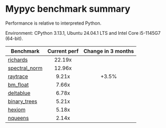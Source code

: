 # Mypyc benchmark summary

Performance is relative to interpreted Python.

Environment: CPython 3.13.1, Ubuntu 24.04.1 LTS and Intel Core i5-1145G7 (64-bit).

| Benchmark | Current perf | Change in 3 months |
| --- | :---: | :---: |
| [richards](benchmarks/richards.md) | 22.19x |  |
| [spectral_norm](benchmarks/spectral_norm.md) | 12.96x |  |
| [raytrace](benchmarks/raytrace.md) | 9.21x | +3.5% |
| [bm_float](benchmarks/bm_float.md) | 7.66x |  |
| [deltablue](benchmarks/deltablue.md) | 6.78x |  |
| [binary_trees](benchmarks/binary_trees.md) | 5.21x |  |
| [hexiom](benchmarks/hexiom.md) | 5.18x |  |
| [nqueens](benchmarks/nqueens.md) | 2.14x |  |
